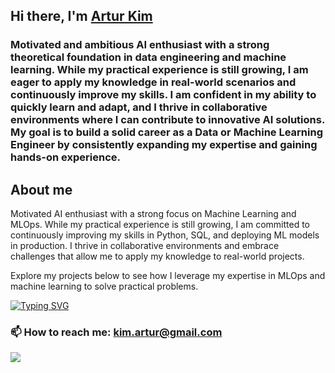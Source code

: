 ## Hi there, I'm [Artur Kim](https://www.linkedin.com/in/artur-kim-48a77112) 
### Motivated and ambitious AI enthusiast with a strong theoretical foundation in data engineering and machine learning. While my practical experience is still growing, I am eager to apply my knowledge in real-world scenarios and continuously improve my skills. I am confident in my ability to quickly learn and adapt, and I thrive in collaborative environments where I can contribute to innovative AI solutions. My goal is to build a solid career as a Data or Machine Learning Engineer by consistently expanding my expertise and gaining hands-on experience.



## About me
Motivated AI enthusiast with a strong focus on Machine Learning and MLOps. While my practical experience is still growing, I am committed to continuously improving my skills in Python, SQL, and deploying ML models in production. I thrive in collaborative environments and embrace challenges that allow me to apply my knowledge to real-world projects.

Explore my projects below to see how I leverage my expertise in MLOps and machine learning to solve practical problems.



[![Typing SVG](https://readme-typing-svg.herokuapp.com?font=Roboto&pause=500&color=A3A0A0&multiline=true&width=435&lines=Thank+you+for+the+time+to+learn+more+about+me)](https://git.io/typing-svg)
### 📫 How to reach me: kim.artur@gmail.com
![](https://komarev.com/ghpvc/?username=Archi68)
